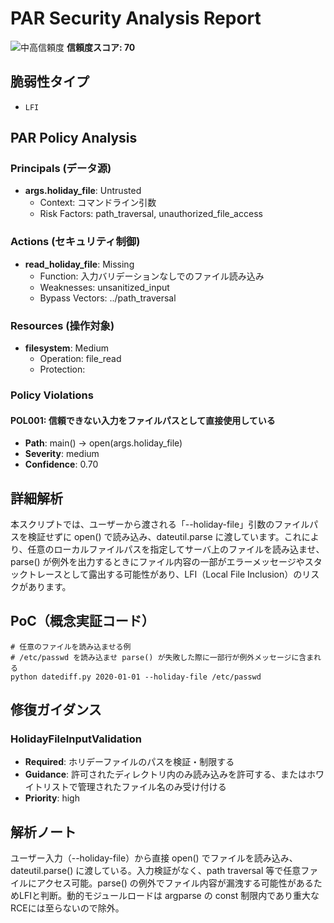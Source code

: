 # PAR Security Analysis Report

![中高信頼度](https://img.shields.io/badge/信頼度-中高-orange) **信頼度スコア: 70**

## 脆弱性タイプ

- `LFI`

## PAR Policy Analysis

### Principals (データ源)

- **args.holiday_file**: Untrusted
  - Context: コマンドライン引数
  - Risk Factors: path_traversal, unauthorized_file_access

### Actions (セキュリティ制御)

- **read_holiday_file**: Missing
  - Function: 入力バリデーションなしでのファイル読み込み
  - Weaknesses: unsanitized_input
  - Bypass Vectors: ../path_traversal

### Resources (操作対象)

- **filesystem**: Medium
  - Operation: file_read
  - Protection: 

### Policy Violations

#### POL001: 信頼できない入力をファイルパスとして直接使用している

- **Path**: main() -> open(args.holiday_file)
- **Severity**: medium
- **Confidence**: 0.70

## 詳細解析

本スクリプトでは、ユーザーから渡される「--holiday-file」引数のファイルパスを検証せずに open() で読み込み、dateutil.parse に渡しています。これにより、任意のローカルファイルパスを指定してサーバ上のファイルを読み込ませ、parse() が例外を出力するときにファイル内容の一部がエラーメッセージやスタックトレースとして露出する可能性があり、LFI（Local File Inclusion）のリスクがあります。

## PoC（概念実証コード）

```text
# 任意のファイルを読み込ませる例
# /etc/passwd を読み込ませ parse() が失敗した際に一部行が例外メッセージに含まれる
python datediff.py 2020-01-01 --holiday-file /etc/passwd
```

## 修復ガイダンス

### HolidayFileInputValidation

- **Required**: ホリデーファイルのパスを検証・制限する
- **Guidance**: 許可されたディレクトリ内のみ読み込みを許可する、またはホワイトリストで管理されたファイル名のみ受け付ける
- **Priority**: high

## 解析ノート

ユーザー入力（--holiday-file）から直接 open() でファイルを読み込み、dateutil.parse() に渡している。入力検証がなく、path traversal 等で任意ファイルにアクセス可能。parse() の例外でファイル内容が漏洩する可能性があるためLFIと判断。動的モジュールロードは argparse の const 制限内であり重大なRCEには至らないので除外。

